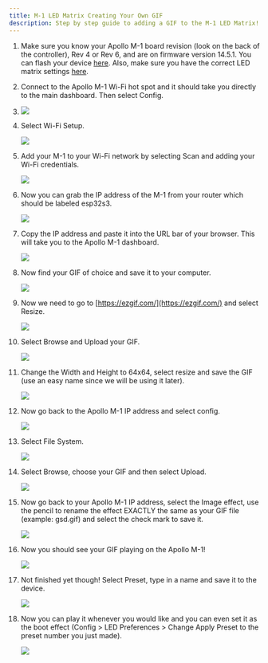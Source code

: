 ```yaml
---
title: M-1 LED Matrix Creating Your Own GIF
description: Step by step guide to adding a GIF to the M-1 LED Matrix!
---
```

1. Make sure you know your Apollo M-1 board revision (look on the back of the controller), Rev 4 or Rev 6, and are on firmware version 14.5.1. You can flash your device [here](https://wiki.apolloautomation.com/products/m1/troubleshooting/m1-reflash/). Also, make sure you have the correct LED matrix settings [here](https://wiki.apolloautomation.com/products/m1/setup/m1-matrix-settings/).
2. Connect to the Apollo M-1 Wi-Fi hot spot and it should take you directly to the main dashboard. Then select Config.
3. ![](../../../assets/config.png)
4. Select Wi-Fi Setup.

   ![](../../../assets/wifi.png)

5. Add your M-1 to your Wi-Fi network by selecting Scan and adding your Wi-Fi credentials.

   ![](../../../assets/ssid.png)

6. Now you can grab the IP address of the M-1 from your router which should be labeled esp32s3.

   ![](../../../assets/esp.png)

7. Copy the IP address and paste it into the URL bar of your browser. This will take you to the Apollo M-1 dashboard.

   ![](../../../assets/ip.png)

8. Now find your GIF of choice and save it to your computer.

   ![](../../../assets/gsd.gif)

9. Now we need to go to [https://ezgif.com/](https://ezgif.com/) and select Resize.

   ![](../../../assets/resize.png)

10. Select Browse and Upload your GIF.

    ![](../../../assets/upload-gif.png)

11. Change the Width and Height to 64x64, select resize and save the GIF (use an easy name since we will be using it later).

    ![](../../../assets/64x64-1.png)

12. Now go back to the Apollo M-1 IP address and select config.

    ![](../../../assets/config-1.png)

13. Select File System.

    ![](../../../assets/file-system.png)

14. Select Browse, choose your GIF and then select Upload.

    ![](../../../assets/upload.png)

15. Now go back to your Apollo M-1 IP address, select the Image effect, use the pencil to rename the effect EXACTLY the same as your GIF file (example: gsd.gif) and select the check mark to save it.

    ![](../../../assets/image-8.png)

16. Now you should see your GIF playing on the Apollo M-1!

    ![](../../../assets/panel.png)

17. Not finished yet though! Select Preset, type in a name and save it to the device.

    ![](../../../assets/save.png)

18. Now you can play it whenever you would like and you can even set it as the boot effect (Config &gt; LED Preferences &gt; Change Apply Preset to the preset number you just made).

    ![](../../../assets/boot.png)

    &nbsp;

    &nbsp;